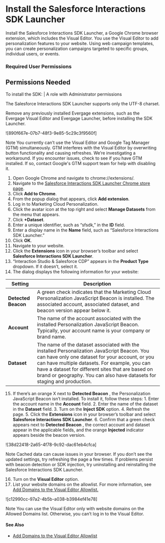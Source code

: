 

# Install the Salesforce Interactions SDK Launcher

Install the Salesforce Interactions SDK Launcher, a Google Chrome browser
extension, which includes the Visual Editor. You use the Visual Editor to add
personalization features to your website. Using web campaign templates, you
can create personalization campaigns targeted to specific groups, individual
users, or events.

### Required User Permissions

Permissions Needed  
---  
To install the SDK: | A role with Administrator permissions  
  
The Salesforce Interactions SDK Launcher supports only the UTF-8 charset.

Remove any previously installed Evergage extensions, such as the Evergage
Visual Editor and Evergage Launcher, before installing the SDK Launcher.

![890f667e-07b7-48f3-9e85-5c29c3f9560f]

Note You currently can’t use the Visual Editor and Google Tag Manager (GTM)
simultaneously. GTM interferes with the Visual Editor by overwriting button
functionality and causing refreshes. We’re investigating a workaround. If you
encounter issues, check to see if you have GTM installed. If so, contact
Google's GTM support team for help with disabling it.

  1. Open Google Chrome and navigate to chrome://extensions/.
  2. Navigate to the [Salesforce Interactions SDK Launcher Chrome store page](https://chrome.google.com/webstore/detail/salesforce-interactions-s/mhmpepeohaddbhkhecaldflljggicedf?hl=en#:~:text=Salesforce%20Interactions%20SDK%20Launcher&text=Provides%20support%20for%20launching%20either,Visual%20Editor%20on%20any%20domain).
  3. Click **Add to Chrome**.
  4. From the popup dialog that appears, click **Add extension**.
  5. Log in to Marketing Cloud Personalization.
  6. Click the avatar icon at the top right and select **Manage Datasets** from the menu that appears.
  7. Click **+Dataset**.
  8. Enter a unique identifier, such as “sfsdk,” in the **ID** field.
  9. Enter a display name in the **Name** field, such as “Salesforce Interactions SDK Launcher.”
  10. Click **OK**.
  11. Navigate to your website.
  12. Click the **Extensions** icon in your browser’s toolbar and select **Salesforce Interactions SDK Launcher**. 
  13. “Interaction Studio & Salesforce CDP” appears in the **Product Type** dropdown. If it doesn’t, select it.
  14. The dialog displays the following information for your website:

Setting | Description  
---|---  
**Detected Beacon** | A green check indicates that the Marketing Cloud Personalization JavaScript Beacon is installed. The associated account, associated dataset, and beacon version appear below it.  
**Account** | The name of the account associated with the installed Personalization JavaScript Beacon. Typically, your account name is your company or brand name.  
**Dataset** | The name of the dataset associated with the installed Personalization JavaScript Beacon. You can have only one dataset for your account, or you can have multiple datasets. For example, you can have a dataset for different sites that are based on brand or geography. You can also have datasets for staging and production.  
  
  15. If there’s an orange X next to **Detected Beacon** , the Personalization JavaScript Beacon isn’t installed. To install it, follow these steps:
    1. Enter the account name in the **Account** field.
    2. Enter the name of the dataset in the **Dataset** field.
    3. Turn on the **Inject SDK** option.
    4. Refresh the page.
    5. Click the **Extensions** icon in your browser’s toolbar and select **Salesforce Interactions SDK Launcher**. 
    6. Confirm that a green check appears next to **Detected Beacon** , the correct account and dataset appear in the applicable fields, and the orange **Injected** indicator appears beside the beacon version. 

![38d22418-2a65-4f78-9c92-dac61eb4cfca]

Note Cached data can cause issues in your browser. If you don’t see the
updated settings, try refreshing the page a few times. If problems persist
with beacon detection or SDK injection, try uninstalling and reinstalling the
Salesforce Interactions SDK Launcher.

  16. Turn on the **Visual Editor** option.
  17. List your website domains on the allowlist. For more information, see [Add Domains to the Visual Editor Allowlist.](https://help.salesforce.com/s/articleView?id=sf.mc_pers_web_campaign_visual_editor_allowlist.htm&language=en_US&type=5 "You can use the Visual Editor only with website domains that you include on the Allowed Domains list. If you don’t list your domains on the allowlist, you can’t log in to the Visual Editor.")

![c12990cc-97a2-4b5b-a038-b3984ef41e78]

Note You can use the Visual Editor only with website domains on the Allowed
Domains list. Otherwise, you can’t log in to the Visual Editor.

#### See Also

  * [Add Domains to the Visual Editor Allowlist](https://help.salesforce.com/s/articleView?id=sf.mc_pers_web_campaign_visual_editor_allowlist.htm&language=en_US&type=5 "You can use the Visual Editor only with website domains that you include on the Allowed Domains list. If you don’t list your domains on the allowlist, you can’t log in to the Visual Editor.")

